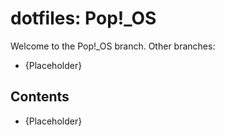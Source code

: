 # dotfiles: Pop!_OS

Welcome to the Pop!_OS branch. Other branches:
- {Placeholder}

## Contents
- {Placeholder}
